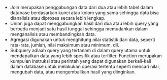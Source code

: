 - Join merupakan penggabungan data dari dua atau lebih tabel dalam database berdasarkan kunci atau kolom yang sama sehingga data bisa dianalisis atau diproses secara lebih lengkap.
- Union juga dapat menggabungkan hasil dari dua atau lebih query yang berbeda menjadi satu hasil tunggal sehingga memudahkan dalam menganalisis atau membandingkan data.
- Agregasi digunakan untuk menghitung nilai statistik dari data, seperti rata-rata, jumlah, nilai maksimum atau minimum, dll.
- Subquery adlaah query yang tertanam di dalam query utama untuk mendapatkan data yang lebih spesifik atau terfilter.
Function merupakan kumpulan instruksi atau perintah yang dapat digunakan berkali-kali dalam database untuk melakukan operasi tertentu seperti mencari nilai, mengubah data, atau mengembalikan hasil yang diinginkan.